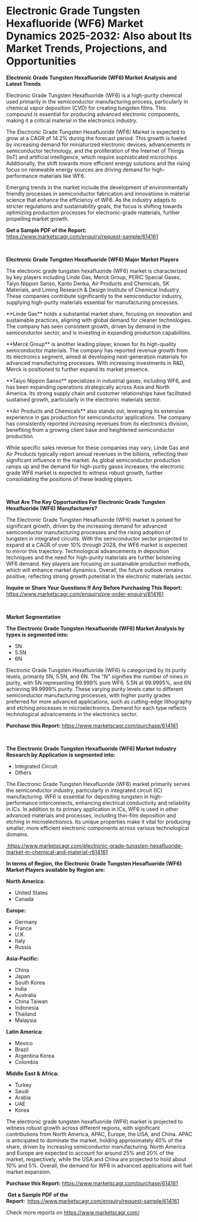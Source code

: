 <p><h1>Electronic Grade Tungsten Hexafluoride (WF6) Market Dynamics 2025-2032: Also about Its Market Trends, Projections, and Opportunities</h1></p><p><strong>Electronic Grade Tungsten Hexafluoride (WF6) Market Analysis and Latest Trends</strong></p>
<p><p>Electronic Grade Tungsten Hexafluoride (WF6) is a high-purity chemical used primarily in the semiconductor manufacturing process, particularly in chemical vapor deposition (CVD) for creating tungsten films. This compound is essential for producing advanced electronic components, making it a critical material in the electronics industry. </p><p>The Electronic Grade Tungsten Hexafluoride (WF6) Market is expected to grow at a CAGR of 14.2% during the forecast period. This growth is fueled by increasing demand for miniaturized electronic devices, advancements in semiconductor technology, and the proliferation of the Internet of Things (IoT) and artificial intelligence, which require sophisticated microchips. Additionally, the shift towards more efficient energy solutions and the rising focus on renewable energy sources are driving demand for high-performance materials like WF6.</p><p>Emerging trends in the market include the development of environmentally friendly processes in semiconductor fabrication and innovations in material science that enhance the efficiency of WF6. As the industry adapts to stricter regulations and sustainability goals, the focus is shifting towards optimizing production processes for electronic-grade materials, further propelling market growth.</p></p>
<p><strong>Get a Sample PDF of the Report:&nbsp;</strong> <a href="https://www.marketscagr.com/enquiry/request-sample/614161?utm_campaign=2992&utm_medium=2&utm_source=Github&utm_content=ia&utm_term=03042025&utm_id=electronic-grade-tungsten-hexafluoride-wf6">https://www.marketscagr.com/enquiry/request-sample/614161</a></p>
<p>&nbsp;</p>
<p><strong>Electronic Grade Tungsten Hexafluoride (WF6) Major Market Players</strong></p>
<p><p>The electronic grade tungsten hexafluoride (WF6) market is characterized by key players including Linde Gas, Merck Group, PERIC Special Gases, Taiyo Nippon Sanso, Kanto Denka, Air Products and Chemicals, SK Materials, and Liming Research & Design Institute of Chemical Industry. These companies contribute significantly to the semiconductor industry, supplying high-purity materials essential for manufacturing processes.</p><p>**Linde Gas** holds a substantial market share, focusing on innovation and sustainable practices, aligning with global demand for cleaner technologies. The company has seen consistent growth, driven by demand in the semiconductor sector, and is investing in expanding production capabilities.</p><p>**Merck Group** is another leading player, known for its high-quality semiconductor materials. The company has reported revenue growth from its electronics segment, aimed at developing next-generation materials for advanced manufacturing processes. With increasing investments in R&D, Merck is positioned to further expand its market presence.</p><p>**Taiyo Nippon Sanso** specializes in industrial gases, including WF6, and has been expanding operations strategically across Asia and North America. Its strong supply chain and customer relationships have facilitated sustained growth, particularly in the electronic materials sector.</p><p>**Air Products and Chemicals** also stands out, leveraging its extensive experience in gas production for semiconductor applications. The company has consistently reported increasing revenues from its electronics division, benefiting from a growing client base and heightened semiconductor production.</p><p>While specific sales revenue for these companies may vary, Linde Gas and Air Products typically report annual revenues in the billions, reflecting their significant influence in the market. As global semiconductor production ramps up and the demand for high-purity gases increases, the electronic grade WF6 market is expected to witness robust growth, further consolidating the positions of these leading players.</p></p>
<p>&nbsp;</p>
<p><strong>What Are The Key Opportunities For Electronic Grade Tungsten Hexafluoride (WF6) Manufacturers?</strong></p>
<p><p>The Electronic Grade Tungsten Hexafluoride (WF6) market is poised for significant growth, driven by the increasing demand for advanced semiconductor manufacturing processes and the rising adoption of tungsten in integrated circuits. With the semiconductor sector projected to expand at a CAGR of over 10% through 2028, the WF6 market is expected to mirror this trajectory. Technological advancements in deposition techniques and the need for high-purity materials are further bolstering WF6 demand. Key players are focusing on sustainable production methods, which will enhance market dynamics. Overall, the future outlook remains positive, reflecting strong growth potential in the electronic materials sector.</p></p>
<p><strong>Inquire or Share Your Questions If Any Before Purchasing This Report:</strong> <a href="https://www.marketscagr.com/enquiry/pre-order-enquiry/614161?utm_campaign=2992&utm_medium=2&utm_source=Github&utm_content=ia&utm_term=03042025&utm_id=electronic-grade-tungsten-hexafluoride-wf6">https://www.marketscagr.com/enquiry/pre-order-enquiry/614161</a></p>
<p>&nbsp;</p>
<p><strong>Market Segmentation</strong></p>
<p><strong>The Electronic Grade Tungsten Hexafluoride (WF6) Market Analysis by types is segmented into:</strong></p>
<p><ul><li>5N</li><li>5.5N</li><li>6N</li></ul></p>
<p><p>Electronic Grade Tungsten Hexafluoride (WF6) is categorized by its purity levels, primarily 5N, 5.5N, and 6N. The "N" signifies the number of nines in purity, with 5N representing 99.999% pure WF6, 5.5N at 99.9995%, and 6N achieving 99.9999% purity. These varying purity levels cater to different semiconductor manufacturing processes, with higher purity grades preferred for more advanced applications, such as cutting-edge lithography and etching processes in microelectronics. Demand for each type reflects technological advancements in the electronics sector.</p></p>
<p><strong>Purchase this Report:&nbsp;</strong><a href="https://www.marketscagr.com/purchase/614161?utm_campaign=2992&utm_medium=2&utm_source=Github&utm_content=ia&utm_term=03042025&utm_id=electronic-grade-tungsten-hexafluoride-wf6">https://www.marketscagr.com/purchase/614161</a></p>
<p>&nbsp;</p>
<p><strong>The Electronic Grade Tungsten Hexafluoride (WF6) Market Industry Research by Application is segmented into:</strong></p>
<p><ul><li>Integrated Circuit</li><li>Others</li></ul></p>
<p><p>The Electronic Grade Tungsten Hexafluoride (WF6) market primarily serves the semiconductor industry, particularly in integrated circuit (IC) manufacturing. WF6 is essential for depositing tungsten in high-performance interconnects, enhancing electrical conductivity and reliability in ICs. In addition to its primary application in ICs, WF6 is used in other advanced materials and processes, including thin-film deposition and etching in microelectronics. Its unique properties make it vital for producing smaller, more efficient electronic components across various technological domains.</p></p>
<p><a href="https://www.marketscagr.com/electronic-grade-tungsten-hexafluoride-market-in-chemical-and-material-r614161?utm_campaign=2992&utm_medium=2&utm_source=Github&utm_content=ia&utm_term=03042025&utm_id=electronic-grade-tungsten-hexafluoride-wf6">&nbsp;https://www.marketscagr.com/electronic-grade-tungsten-hexafluoride-market-in-chemical-and-material-r614161</a></p>
<p><strong>In terms of Region, the Electronic Grade Tungsten Hexafluoride (WF6) Market Players available by Region are:</strong></p>
<p>
    <p> <strong> North America: </strong>
        <ul>
            <li>United States</li>
            <li>Canada</li>
        </ul>
        </p> 
    <p> <strong> Europe: </strong>
        <ul>
            <li>Germany</li>
            <li>France</li>
            <li>U.K.</li>
            <li>Italy</li>
            <li>Russia</li>
        </ul>
        </p> 
    <p> <strong> Asia-Pacific: </strong>
        <ul>
            <li>China</li>
            <li>Japan</li>
            <li>South Korea</li>
            <li>India</li>
            <li>Australia</li>
            <li>China Taiwan</li>
            <li>Indonesia</li>
            <li>Thailand</li>
            <li>Malaysia</li>
        </ul>
        </p> 
    <p> <strong> Latin America: </strong>
        <ul>
            <li>Mexico</li>
            <li>Brazil</li>
            <li>Argentina Korea</li>
            <li>Colombia</li>
        </ul>
        </p> 
    <p> <strong> Middle East & Africa: </strong>
        <ul>
            <li>Turkey</li>
            <li>Saudi</li>
            <li>Arabia</li>
            <li>UAE</li>
            <li>Korea</li>
        </ul>
    </p>
    </p>
<p><p>The electronic grade tungsten hexafluoride (WF6) market is projected to witness robust growth across different regions, with significant contributions from North America, APAC, Europe, the USA, and China. APAC is anticipated to dominate the market, holding approximately 40% of the share, driven by increasing semiconductor manufacturing. North America and Europe are expected to account for around 25% and 20% of the market, respectively, while the USA and China are projected to hold about 10% and 5%. Overall, the demand for WF6 in advanced applications will fuel market expansion.</p></p>
<p><strong>Purchase this Report: </strong><a href="https://www.marketscagr.com/purchase/614161?utm_campaign=2992&utm_medium=2&utm_source=Github&utm_content=ia&utm_term=03042025&utm_id=electronic-grade-tungsten-hexafluoride-wf6">https://www.marketscagr.com/purchase/614161</a></p>
<p>&nbsp;<strong>Get a Sample PDF of the Report:&nbsp;&nbsp;</strong><a href="https://www.marketscagr.com/enquiry/request-sample/614161?utm_campaign=2992&utm_medium=2&utm_source=Github&utm_content=ia&utm_term=03042025&utm_id=electronic-grade-tungsten-hexafluoride-wf6">https://www.marketscagr.com/enquiry/request-sample/614161</a></p>
<p><strong></strong></p>
<p>Check more reports on <a href="https://www.marketscagr.com/?utm_campaign=2992&utm_medium=2&utm_source=Github&utm_content=ia&utm_term=03042025&utm_id=electronic-grade-tungsten-hexafluoride-wf6">https://www.marketscagr.com/</a></p>